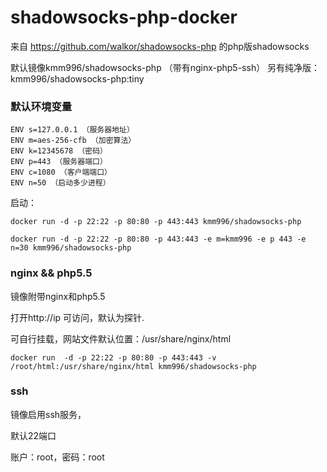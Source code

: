 # shadowsocks-php-docker

来自 https://github.com/walkor/shadowsocks-php 的php版shadowsocks

默认镜像kmm996/shadowsocks-php （带有nginx-php5-ssh）
另有纯净版：kmm996/shadowsocks-php:tiny

### 默认环境变量

```
ENV s=127.0.0.1 （服务器地址）
ENV m=aes-256-cfb （加密算法）
ENV k=12345678 （密码）
ENV p=443 （服务器端口）
ENV c=1080 （客户端端口）
ENV n=50 （启动多少进程）
```
启动：
```
docker run -d -p 22:22 -p 80:80 -p 443:443 kmm996/shadowsocks-php

docker run -d -p 22:22 -p 80:80 -p 443:443 -e m=kmm996 -e p 443 -e n=30 kmm996/shadowsocks-php
```
### nginx && php5.5

镜像附带nginx和php5.5

打开http://ip 可访问，默认为探针.

可自行挂载，网站文件默认位置：/usr/share/nginx/html

```
docker run  -d -p 22:22 -p 80:80 -p 443:443 -v /root/html:/usr/share/nginx/html kmm996/shadowsocks-php
```
### ssh

镜像启用ssh服务，

默认22端口

账户：root，密码：root
